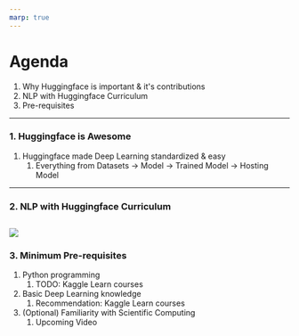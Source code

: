 ```yaml
---
marp: true
---
```


# Agenda
1. Why Huggingface is important & it's contributions
2. NLP with Huggingface Curriculum
3. Pre-requisites
---
### 1. Huggingface is Awesome
1. Huggingface made Deep Learning standardized & easy
   1. Everything from Datasets -> Model -> Trained Model -> Hosting Model

---

### 2. NLP with Huggingface Curriculum
![](https://i.postimg.cc/BQg4F3NM/Clean-Shot-2024-02-08-at-18-55-28.png)
---
### 3. Minimum Pre-requisites
1. Python programming
   1. TODO: Kaggle Learn courses
2. Basic Deep Learning knowledge
   1. Recommendation: Kaggle Learn courses
3. (Optional) Familiarity with Scientific Computing
   1. Upcoming Video 
